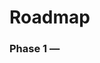 # Roadmap

### Phase 1 — <Title>

- <1–3 scope bullets>

### Phase 2 — <Title>

- <1–3 scope bullets>
 
## Active Phase

- (link to ./planning/phases/phase_01.md once created; at most one active file in planning/phases/)

## Next Phase

- (next integer phase without a file yet; link when created)

## Completed Phases

- (links to ./planning/archive/phase_<n>.md in descending order)
